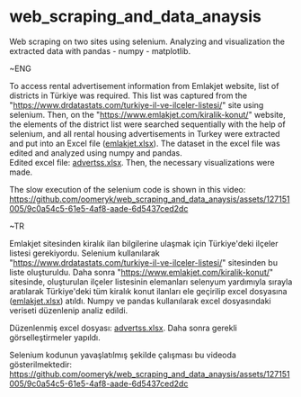 # web_scraping_and_data_anaysis
Web scraping on two sites using selenium. Analyzing and visualization the extracted data with pandas - numpy - matplotlib.

~ENG

To access rental advertisement information from Emlakjet website, list of districts in Türkiye was required. This list was captured from the "https://www.drdatastats.com/turkiye-il-ve-ilceler-listesi/" site using selenium. Then, on the "https://www.emlakjet.com/kiralik-konut/" website, the elements of the district list were searched sequentially with the help of selenium, and all rental housing advertisements in Turkey were extracted and put into an Excel file ([emlakjet.xlsx](https://github.com/oomeryk/web_scraping_and_data_anaysis/files/12775494/emlakjet.xlsx)). The dataset in the excel file was edited and analyzed using numpy and pandas.   
Edited excel file: [advertss.xlsx](https://github.com/oomeryk/web_scraping_and_data_anaysis/files/13034418/advertss.xlsx). 
Then, the necessary visualizations were made.

   The slow execution of the selenium code is shown in this video:  https://github.com/oomeryk/web_scraping_and_data_anaysis/assets/127151005/9c0a54c5-61e5-4af8-aade-6d5437ced2dc
   



~TR

Emlakjet sitesinden kiralık ilan bilgilerine ulaşmak için Türkiye'deki ilçeler listesi gerekiyordu. Selenium kullanılarak "https://www.drdatastats.com/turkiye-il-ve-ilceler-listesi/" sitesinden bu liste oluşturuldu. Daha sonra "https://www.emlakjet.com/kiralik-konut/" sitesinde, oluşturulan ilçeler listesinin elemanları selenyum yardımıyla sırayla aratılarak Türkiye'deki tüm kiralık konut ilanları ele geçirilip excel dosyasına ([emlakjet.xlsx](https://github.com/oomeryk/web_scraping_and_data_anaysis/files/12775494/emlakjet.xlsx)) atıldı. Numpy ve pandas kullanılarak excel dosyasındaki veriseti düzenlenip analiz edildi. 
 
 Düzenlenmiş excel dosyası: [advertss.xlsx](https://github.com/oomeryk/web_scraping_and_data_anaysis/files/13034418/advertss.xlsx). 
 Daha sonra gerekli görselleştirmeler yapıldı.

  Selenium kodunun yavaşlatılmış şekilde çalışması bu videoda gösterilmektedir:  https://github.com/oomeryk/web_scraping_and_data_anaysis/assets/127151005/9c0a54c5-61e5-4af8-aade-6d5437ced2dc

   







